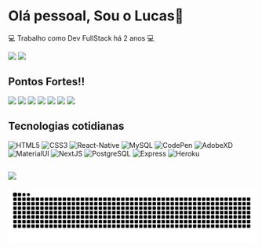 
<!--
**TomiShelbi/TomiShelbi** is a ✨ _special_ ✨ repository because its `README.md` (this file) appears on your GitHub profile.

Here are some ideas to get you started:

- 🔭 I’m currently working on ...
- 🌱 I’m currently learning ...
- 👯 I’m looking to collaborate on ...
- 🤔 I’m looking for help with ...
- 💬 Ask me about ...
- 📫 How to reach me: ...
- 😄 Pronouns: ...
- ⚡ Fun fact: ...
-->


# Olá pessoal, Sou o Lucas:wave:

:computer: Trabalho como Dev FullStack há 2 anos :computer:

<div>
  <img height="180em" src="https://github-readme-stats.vercel.app/api?username=LucasRafa13&show_icons=true&theme=outrun&include_all_commits=true&count_private=true"/>
  <img height="180cm" src="https://github-readme-stats.vercel.app/api/top-langs/?username=LucasRafa13&layout=compact&langs_count=12&theme=outrun"/>

  


</div>

## Pontos Fortes!!
<div>
<img height="50cm" src="https://cdn.jsdelivr.net/gh/devicons/devicon/icons/javascript/javascript-original.svg" />
<img height="50cm" src="https://cdn.jsdelivr.net/gh/devicons/devicon/icons/bootstrap/bootstrap-original.svg" />
<img height="50cm" src="https://cdn.jsdelivr.net/gh/devicons/devicon/icons/git/git-original.svg" />
<img height="50cm" src="https://cdn.jsdelivr.net/gh/devicons/devicon/icons/react/react-original-wordmark.svg" />
<img height="50cm" src="https://cdn.jsdelivr.net/gh/devicons/devicon/icons/sass/sass-original.svg" />
<img height="50cm" src="https://cdn.jsdelivr.net/gh/devicons/devicon/icons/nodejs/nodejs-original.svg" />
<img height="50cm" src="https://cdn.jsdelivr.net/gh/devicons/devicon/icons/mongodb/mongodb-original-wordmark.svg" />
</div>

##

## Tecnologias cotidianas
![HTML5](https://img.shields.io/badge/html5%20-%23E34F26.svg?&style=for-the-badge&logo=html5&logoColor=white)
![CSS3](https://img.shields.io/badge/css3%20-%231572B6.svg?&style=for-the-badge&logo=css3&logoColor=white)
![React-Native](https://img.shields.io/badge/react_native%20-%2320232a.svg?&style=for-the-badge&logo=react&logoColor=%2361DAFB)
![MySQL](https://img.shields.io/badge/mysql-%2300f.svg?&style=for-the-badge&logo=mysql&logoColor=white)
![CodePen](https://img.shields.io/badge/Codepen-000000?style=for-the-badge&logo=codepen&logoColor=white)
![AdobeXD](https://img.shields.io/badge/adobexd-%23FF26BE.svg?style=for-the-badge&logo=adobexd&logoColor=white)
![MaterialUI](https://img.shields.io/badge/materialui-%230081CB.svg?style=for-the-badge&logo=material-ui&logoColor=white)
![NextJS](https://img.shields.io/badge/nextjs-%23000000.svg?style=for-the-badge&logo=next.js&logoColor=white")
![PostgreSQL](https://img.shields.io/badge/postgres-%23316192.svg?style=for-the-badge&logo=postgresql&logoColor=white)
![Express](https://img.shields.io/badge/Express.js-000000?style=for-the-badge&logo=express&logoColor=white)
![Heroku](https://img.shields.io/badge/Heroku-430098?style=for-the-badge&logo=heroku&logoColor=white)







##


<div>
  <a href="https://www.linkedin.com/in/lucas-rafael-97a341185/" target="_blank"><img src="https://img.shields.io/badge/-LinkedIn-%230077B5?style=for-the-badge&logo=linkedin&logoColor=white" target="_blank"></a>

  ![Snake animation](https://github.com/Lucasrafa13/LucasRafa13/blob/output/github-contribution-grid-snake.svg)

</div>



